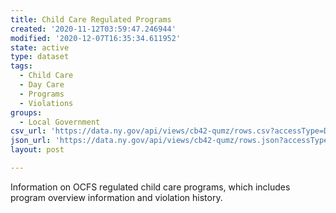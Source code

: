 ```yaml
---
title: Child Care Regulated Programs
created: '2020-11-12T03:59:47.246944'
modified: '2020-12-07T16:35:34.611952'
state: active
type: dataset
tags:
  - Child Care
  - Day Care
  - Programs
  - Violations
groups:
  - Local Government
csv_url: 'https://data.ny.gov/api/views/cb42-qumz/rows.csv?accessType=DOWNLOAD'
json_url: 'https://data.ny.gov/api/views/cb42-qumz/rows.json?accessType=DOWNLOAD'
layout: post

---
```

Information on OCFS regulated child care programs, which includes program overview information and violation history.
